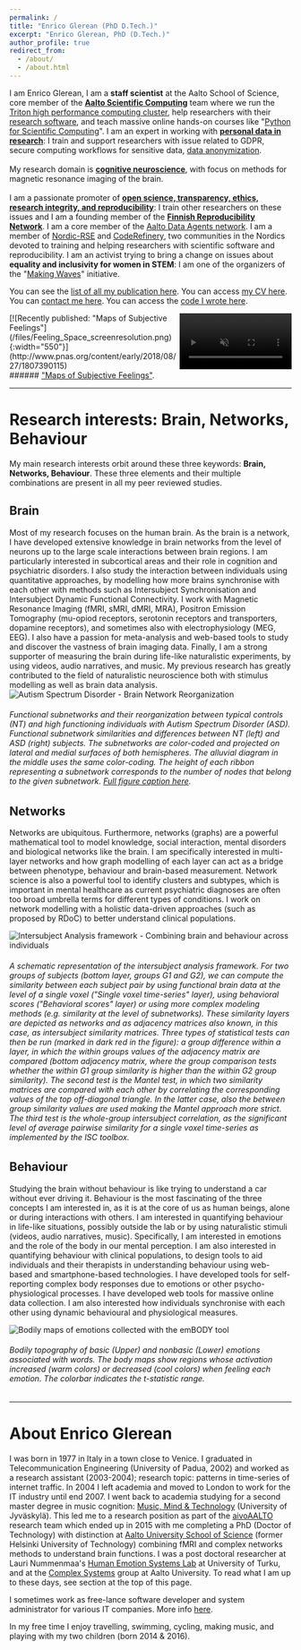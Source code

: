 ```yaml
---
permalink: /
title: "Enrico Glerean (PhD D.Tech.)"
excerpt: "Enrico Glerean, PhD (D.Tech.)"
author_profile: true
redirect_from: 
  - /about/
  - /about.html
---
```


I am Enrico Glerean, I am a <strong>staff scientist</strong> at the Aalto School of Science, core member of the <strong><a href="https://scicomp.aalto.fi/">Aalto Scientific Computing</a></strong> team where we run the <a href="https://scicomp.aalto.fi/triton/">Triton high performance computing cluster</a>, help researchers with their <a href="https://scicomp.aalto.fi/rse/">research software</a>, and teach massive online hands-on courses like "<a href="https://www.youtube.com/playlist?list=PLZLVmS9rf3nOS7bHNmbcDoyTnMYaz_TJW">Python for Scientific Computing</a>". I am an expert in working with <a href="https://www.youtube.com/watch?v=jPOc_RL7wwE"><strong>personal data in research</strong></a>: I train and support researchers with issue related to GDPR, secure computing workflows for sensitive data, <a href="https://figshare.com/articles/presentation/Personal_data_pseudo-_anonymization/16408980">data anonymization</a>. 
<br><br>
My research domain is <a href="https://scholar.google.fi/citations?user=sD90SmMAAAAJ&hl=en"><strong>cognitive neuroscience</strong></a>, with focus on methods for magnetic resonance imaging of the brain. 
<br><br>
I am a passionate promoter of <a href="https://figshare.com/articles/presentation/Responsible_conduct_of_research_and_questionable_research_practices/10303487"><strong>open science, transparency, ethics, research integrity, and reproducibility</strong></a>: I train other researchers on these issues and I am a founding member of the <a href="https://www.finnish-rn.org/"><strong>Finnish Reproducibility Network</strong></a>. I am a core member of the <a href="https://www.aalto.fi/en/news/meet-the-data-agent-enrico-glerean">Aalto Data Agents network</a>. I am a member of <a href="https://nordic-rse.org/">Nordic-RSE</a> and <a href="http://coderefinery.org/">CodeRefinery</a>, two communities in the Nordics devoted to training and helping researchers with scientific software and reproducibility. I am an activist trying to bring a change on issues about <strong>equality and inclusivity for women in STEM</strong>: I am one of the organizers of the "<a href="https://www.aalto.fi/en/making-waves">Making Waves</a>" initiative.

You can see the <a href="https://scholar.google.fi/citations?user=sD90SmMAAAAJ&hl=en">list of all my publication here</a>. You can access <a href="https://eglerean.github.io/files/Enrico_Glerean_CV.pdf">my CV here</a>. You can <a href="mailto:enrico.glerean@aalto.fi">contact me here</a>. You can access the <a href="/code/">code I wrote here</a>.  

<!-- [![Recently published: "Maps of Subjective Feelings"](/files/Nummenmaa2018_Maps_of_Feelings.mp4){:width="350"}](http://www.pnas.org/content/early/2018/08/27/1807390115)
-->
<div style="float:right">
<video width="200" autoplay="autoplay" loop="true" controls muted>
  <source src="/files/Nummenmaa2018_Maps_of_Feelings.mp4" type="video/mp4">
  Your browser does not support the video tag.
</video>
</div>
[![Recently published: "Maps of Subjective Feelings"](/files/Feeling_Space_screenresolution.png){:width="550"}](http://www.pnas.org/content/early/2018/08/27/1807390115)
<br>
###### <a href="http://www.pnas.org/content/early/2018/08/27/1807390115">"Maps of Subjective Feelings"</a>. 
<br style="clear:both">

---

Research interests: Brain, Networks, Behaviour
======
My main research interests orbit around these three keywords: <b>Brain, Networks, Behaviour</b>. These three elements and their multiple combinations are present in all my peer reviewed studies.

Brain
------
Most of my research focuses on the human brain. As the brain is a network, I have developed extensive knowledge in brain networks from the level of neurons up to the large scale interactions between brain regions. I am particularly interested in subcortical areas and their role in cognition and psychiatric disorders. I also study the interaction between individuals using quantitative approaches, by modelling how more brains synchronise with each other with methods such as Intersubject Synchronisation and Intersubject Dynamic Functional Connectivity. I work with Magnetic Resonance Imaging (fMRI, sMRI, dMRI, MRA), Positron Emission Tomography (mu-opiod receptors, serotonin receptors and transporters, dopamine receptors), and sometimes also with electrophysiology (MEG, EEG). I also have a passion for meta-analysis and web-based tools to study and discover the vastness of brain imaging data. Finally, I am a strong supporter of measuring the brain during life-like naturalistic experiments, by using videos, audio narratives, and music. My previous research has greatly contributed to the field of naturalistic neuroscience both with stimulus modelling as well as brain data analysis.
![Autism Spectrum Disorder - Brain Network Reorganization](/images/Glerean2015_ASN_Figure2.png)
###### *Functional subnetworks and their reorganization between typical controls (NT) and high functioning individuals with Autism Spectrum Disorder (ASD). Functional subnetwork similarities and differences between NT (left) and ASD (right) subjects. The subnetworks are color-coded and projected on lateral and medial surfaces of both hemispheres. The alluvial diagram in the middle uses the same color-coding. The height of each ribbon representing a subnetwork corresponds to the number of nodes that belong to the given subnetwork. <a href="/files/Glerean_et_al-2015-Human_Brain_Mapping.pdf">Full figure caption here</a>.*



Networks
------
Networks are ubiquitous. Furthermore, networks (graphs) are a powerful mathematical tool to model knowledge, social interaction, mental disorders and biological networks like the brain. I am specifically interested in multi-layer networks and how graph modelling of each layer can act as a bridge between phenotype, behaviour and brain-based measurement. Network science is also a powerful tool to identify clusters and subtypes, which is important in mental healthcare as current psychiatric diagnoses are often too broad umbrella terms for different types of conditions. I work on network modelling with a holistic data-driven approaches (such as proposed by RDoC) to better understand clinical populations.

![Intersubject Analysis framework - Combining brain and behaviour across individuals](/images/Glerean2015_Diss_ISA.png)
###### *A schematic representation of the intersubject analysis framework. For two groups of subjects (bottom layer, groups G1 and G2), we can compute the similarity between each subject pair by using functional brain data at the level of a single voxel ("Single voxel time-series" layer), using behavioral scores ("Behavioral scores" layer) or using more complex modeling methods (e.g. similarity at the level of subnetworks). These similarity layers are depicted as networks and as adjacency matrices also known, in this case, as intersubject similarity matrices. Three types of statistical tests can then be run (marked in dark red in the figure): a group difference within a layer, in which the within groups values of the adjacency matrix are compared (bottom adjacency matrix, where the group comparison tests whether the within G1 group similarity is higher than the within G2 group similarity). The second test is the Mantel test, in which two similarity matrices are compared with each other by correlating the corresponding values of the top off-diagonal triangle. In the latter case, also the between group similarity values are used making the Mantel approach more strict. The third test is the whole-group intersubject correlation, as the significant level of average pairwise similarity for a single voxel time-series as implemented by the ISC toolbox.*


Behaviour
------
Studying the brain without behaviour is like trying to understand a car without ever driving it. Behaviour is the most fascinating of the three concepts I am interested in, as it is at the core of us as human beings, alone or during interactions with others. I am interested in quantifying behaviour in life-like situations, possibly outside the lab or by using naturalistic stimuli (videos, audio narratives, music). Specifically, I am interested in emotions and the role of the body in our mental perception. I am also interested in quantifying behaviour with clinical populations, to design tools to aid individuals and their therapists in understanding behaviour using web-based and smartphone-based technologies. I have developed tools for self-reporting complex body responses due to emotions or other psycho-physiological processes. I have developed web tools for massive online data collection. I am also interested how individuals synchronise with each other using dynamic behavioural and physiological measures. 

![Bodily maps of emotions collected with the emBODY tool](/images/Glerean2014_Body.png)
###### *Bodily topography of basic (Upper) and nonbasic (Lower) emotions associated with words. The body maps show regions whose activation increased (warm colors) or decreased (cool colors) when feeling each emotion. The colorbar indicates the t-statistic range.*


---

About Enrico Glerean
====================
I was born in 1977 in Italy in a town close to Venice. I graduated in Telecommunication Engineering (University of Padua, 2002) and worked as a research assistant (2003-2004); research topic: patterns in time-series of internet traffic. In 2004 I left academia and moved to London to work for the IT industry until end 2007. I went back to academia studying for a second master degree in music cognition: <a href="https://www.jyu.fi/hum/laitokset/musiikki/en/studies/mmt/MMT-programme">Music, Mind &amp; Technology</a> (University of Jyv&auml;skyl&auml;). This led me to a research position as part of the <a href="http://neuro.hut.fi/aivoaalto/">aivoAALTO</a> research team which ended up in 2015 with me completing a PhD (Doctor of Technology) with distinction at <a href="http://sci.aalto.fi/en/">Aalto University School of Science</a> (former Helsinki University of Technology) combining fMRI and complex networks methods to understand brain functions. I was a post doctoral researcher at Lauri Nummenmaa's <a href="http://emotion.utu.fi/">Human Emotion Systems Lab</a> at University of Turku, and at the <a href="http://complex.cs.aalto.fi/">Complex Systems</a> group at Aalto University. To read what I am up to these days, see section at the top of this page.

I sometimes work as free-lance software developer and system administrator for various IT companies. More info <a href="http://fi.linkedin.com/in/enricoglerean">here</a>.

In my free time I enjoy travelling, swimming, cycling, making music, and playing with my two children (born 2014 &amp; 2016).


